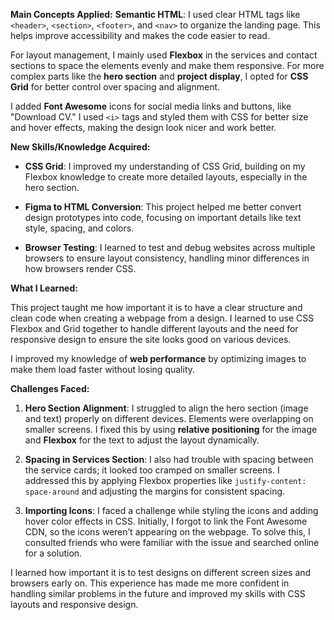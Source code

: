 **Main Concepts Applied:**
**Semantic HTML**: I used clear HTML tags like `<header>`, `<section>`, `<footer>`, and `<nav>` to organize the landing page. This helps improve accessibility and makes the code easier to read.
   
For layout management, I mainly used **Flexbox** in the services and contact sections to space the elements evenly and make them responsive. For more complex parts like the **hero section** and **project display**, I opted for **CSS Grid** for better control over spacing and alignment.

I added **Font Awesome** icons for social media links and buttons, like "Download CV." I used `<i>` tags and styled them with CSS for better size and hover effects, making the design look nicer and work better.

**New Skills/Knowledge Acquired:**

- **CSS Grid**: I improved my understanding of CSS Grid, building on my Flexbox knowledge to create more detailed layouts, especially in the hero section.
- **Figma to HTML Conversion**: This project helped me better convert design prototypes into code, focusing on important details like text style, spacing, and colors.

- **Browser Testing**: I learned to test and debug websites across multiple browsers to ensure layout consistency, handling minor differences in how browsers render CSS.

**What I Learned:**

This project taught me how important it is to have a clear structure and clean code when creating a webpage from a design. I learned to use CSS Flexbox and Grid together to handle different layouts and the need for responsive design to ensure the site looks good on various devices.

I improved my knowledge of **web performance** by optimizing images to make them load faster without losing quality.

**Challenges Faced:**

1. **Hero Section Alignment**: I struggled to align the hero section (image and text) properly on different devices. Elements were overlapping on smaller screens. I fixed this by using **relative positioning** for the image and **Flexbox** for the text to adjust the layout dynamically.

2. **Spacing in Services Section**: I also had trouble with spacing between the service cards; it looked too cramped on smaller screens. I addressed this by applying Flexbox properties like `justify-content: space-around` and adjusting the margins for consistent spacing.

3. **Importing Icons**: I faced a challenge while styling the icons and adding hover color effects in CSS. Initially, I forgot to link the Font Awesome CDN, so the icons weren’t appearing on the webpage. To solve this, I consulted friends who were familiar with the issue and searched online for a solution.

I learned how important it is to test designs on different screen sizes and browsers early on. This experience has made me more confident in handling similar problems in the future and improved my skills with CSS layouts and responsive design.

